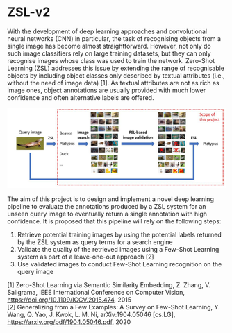 # ZSL-v2

With the development of deep learning approaches and convolutional neural networks (CNN) in particular, the task of recognising objects from a single image has become almost straightforward. However, not only do such image classifiers rely on large training datasets, but they can only recognise images whose class was used to train the network. Zero-Shot Learning (ZSL) addresses this issue by extending the range of recognisable objects by including object classes only described by textual attributes (i.e., without the need of image data) [1]. As textual attributes are not as rich as image ones, object annotations are usually provided with much lower confidence and often alternative labels are offered.

!["global recap of the project"](distribute/part3-FSL.png)

The aim of this project is to design and implement a novel deep learning pipeline to evaluate the annotations produced by a ZSL system for an unseen query image to eventually return a single annotation with high confidence. It is proposed that this pipeline will rely on the following steps:
1. Retrieve potential training images by using the potential labels returned by the ZSL system as query terms for a search engine
2. Validate the quality of the retrieved images using a Few-Shot Learning system as part of a leave-one-out approach [2]
3. Use validated images to conduct Few-Shot Learning recognition on the query image

[1] Zero-Shot Learning via Semantic Similarity Embedding, Z. Zhang, V. Saligrama, IEEE
International Conference on Computer Vision, https://doi.org/10.1109/ICCV.2015.474, 2015 \
[2] Generalizing from a Few Examples: A Survey on Few-Shot Learning, Y. Wang, Q. Yao, J.
Kwok, L. M. Ni, arXiv:1904.05046 [cs.LG], https://arxiv.org/pdf/1904.05046.pdf, 2020
